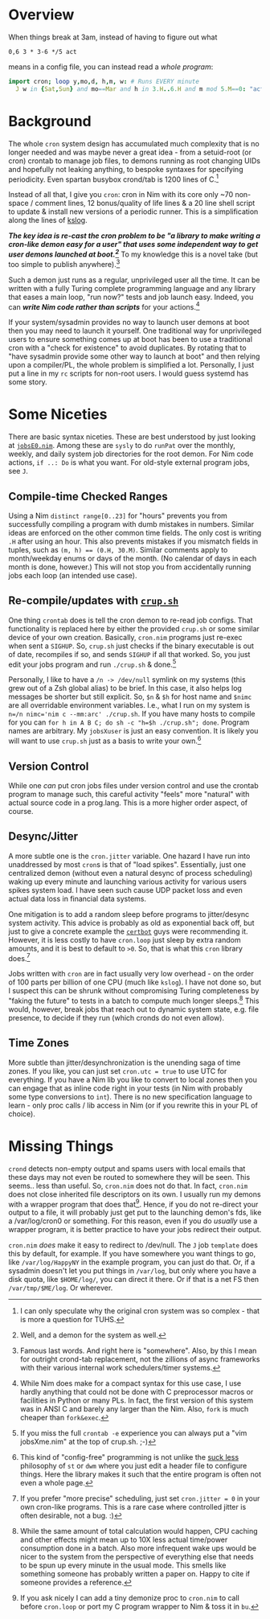 Overview
========
When things break at 3am, instead of having to figure out what
```
0,6 3 * 3-6 */5 act
```
means in a config file, you can instead read a *whole program*:
```Nim
import cron; loop y,mo,d, h,m, w: # Runs EVERY minute
  J w in {Sat,Sun} and mo==Mar and h in 3.H..6.H and m mod 5.M==0: "act"
```

Background
==========
The whole `cron` system design has accumulated much complexity that is no longer
needed and was maybe never a great idea - from a setuid-root (or cron) crontab
to manage job files, to demons running as root changing UIDs and hopefully not
leaking anything, to bespoke syntaxes for specifying periodicity.  Even spartan
busybox crond/tab is 1200 lines of C.[^1]

Instead of all that, I give you `cron`: cron in Nim with its core only ~70
non-space / comment lines, 12 bonus/quality of life lines & a 20 line shell
script to update & install new versions of a periodic runner.  This is a
simplification along the lines of [kslog](https://github.com/c-blake/kslog).

***The key idea is re-cast the cron problem to be "a library to make writing a
cron-like demon easy for a user" that uses some independent way to get user
demons launched at boot.[^2]***  To my knowledge this is a novel take (but too
simple to publish anywhere).[^3]

Such a demon just runs as a regular, unprivileged user all the time.  It can be
written with a fully Turing complete programming language and any library that
eases a main loop, "run now?" tests and job launch easy.  Indeed, you can
***write Nim code rather than scripts*** for your actions.[^4]

If your system/sysadmin provides no way to launch user demons at boot then you
may need to launch it yourself.  One traditional way for unprivileged users to
ensure something comes up at boot has been to use a traditional cron with a
"check for existence" to avoid duplicates.  By rotating that to "have sysadmin
provide some other way to launch at boot" and then relying upon a compiler/PL,
the whole problem is simplified a lot.  Personally, I just put a line in my `rc`
scripts for non-root users.  I would guess systemd has some story.

Some Niceties
=============
There are basic syntax niceties.  These are best understood by just looking at
[`jobsE0.nim`](examples/jobsE0.nim).  Among these are `sysly` to do `runPat`
over the monthly, weekly, and daily system job directories for the root demon.
For Nim code actions, `if ..: Do` is what you want.  For old-style external
program jobs, see `J`.

Compile-time Checked Ranges
---------------------------
Using a Nim `distinct range[0..23]` for "hours" prevents you from successfully
compiling a program with dumb mistakes in numbers.  Similar ideas are enforced
on the other common time fields.  The only cost is writing `.H` after using an
hour.  This also prevents mistakes if you mismatch fields in tuples, such as
`(m, h) == (0.H, 30.M)`.  Similar comments apply to month/weekday enums or days
of the month.  (No calendar of days in each month is done, however.)  This will
not stop you from accidentally running jobs each loop (an intended use case).

Re-compile/updates with [`crup.sh`](crup.sh)
--------------------------------------------
One thing `crontab` does is tell the cron demon to re-read job configs.  That
functionality is replaced here by either the provided `crup.sh` or some similar
device of your own creation.  Basically, `cron.nim` programs just re-exec when
sent a `SIGHUP`.  So, `crup.sh` just checks if the binary executable is out of
date, recompiles if so, and sends `SIGHUP` if all that worked.  So, you just
edit your jobs program and run `./crup.sh` & done.[^5]

Personally, I like to have a `/n -> /dev/null` symlink on my systems (this grew
out of a Zsh global alias) to be brief.  In this case, it also helps log
messages be shorter but still explicit.  So, `$n` & `$h` for host name and
`$nimc` are all overridable environment variables.  I.e., what I run on my
system is `n=/n nimc='nim c --mm:arc' ./crup.sh`.  If you have many hosts to
compile for you can `for h in A B C; do sh -c "h=$h ./crup.sh"; done`.  Program
names are arbitrary.  My `jobsXuser` is just an easy convention.  It is likely
you will want to use `crup.sh` just as a basis to write your own.[^6]

Version Control
---------------
While one *can* put cron jobs files under version control and use the crontab
program to manage such, this careful activity "feels" more "natural" with actual
source code in a prog.lang.  This is a more higher order aspect, of course.

Desync/Jitter
-------------
A more subtle one is the `cron.jitter` variable.  One hazard I have run into
unaddressed by most `cron`s is that of "load spikes".  Essentially, just one
centralized demon (without even a natural desync of process scheduling) waking
up every minute and launching various activity for various users spikes system
load.  I have seen such cause UDP packet loss and even actual data loss in
financial data systems.

One mitigation is to add a random sleep before programs to jitter/desync system
activity.  This advice is probably as old as exponential back off, but just to
give a concrete example the
[`certbot`](https://stackoverflow.com/questions/41535546/how-do-i-schedule-the-lets-encrypt-certbot-to-automatically-renew-my-certificat)
guys were recommending it.  However, it is less costly to have `cron.loop` just
sleep by extra random amounts, and it is best to default to `>0`.  So, that is
what this `cron` library does.[^7]

Jobs written with `cron` are in fact usually very low overhead - on the order of
100 parts per billion of one CPU (much like `kslog`).  I have not done so, but I
suspect this can be shrunk without compromising Turing completeness by "faking
the future" to tests in a batch to compute much longer sleeps.[^8] This would,
however, break jobs that reach out to dynamic system state, e.g. file presence,
to decide if they run (which cronds do not even allow).

Time Zones
----------
More subtle than jitter/desynchronization is the unending saga of time zones.
If you like, you can just set `cron.utc = true` to use UTC for everything.  If
you have a Nim lib you like to convert to local zones then you can engage that
as inline code right in your tests (in Nim with probably some type conversions
to `int`).  There is no new specification language to learn - only proc calls /
lib access in Nim (or if you rewrite this in your PL of choice).

Missing Things
==============
`crond` detects non-empty output and spams users with local emails that these
days may not even be routed to somewhere they will be seen.  This seems.. less
than useful.  So, `cron.nim` does not do that.  In fact, `cron.nim` does not
close inherited file descriptors on its own.  I usually run my demons with a
wrapper program that does that[^9].  Hence, if you do not re-direct your output
to a file, it will probably just get put to the launching demon's fds, like a
/var/log/cron0 or something.  For this reason, even if you do *usually* use a
wrapper program, it is better practice to have your jobs redirect their output.

`cron.nim` *does* make it easy to redirect to /dev/null.  The `J` job `template`
does this by default, for example.  If you have somewhere you want things to go,
like `/var/log/HappyNY` in the example program, you can just do that.  Or, if a
sysadmin doesn't let you put things in `/var/log`, but only where you have a
disk quota, like `$HOME/log/`, you can direct it there.  Or if that is a net FS
then `/var/tmp/$ME/log`.  Or wherever.

[^1]: I can only speculate why the original cron system was so complex - that is
more a question for TUHS.

[^2]: Well, and a demon for the system as well.

[^3]: Famous last words.  And right here is "somewhere".  Also, by this I mean
for outright crond-tab replacement, not the zillions of async frameworks with
their various internal work schedulers/timer systems.

[^4]: While Nim does make for a compact syntax for this use case, I use hardly
anything that could not be done with C preprocessor macros or facilities in
Python or many PLs.  In fact, the first version of this system was in ANSI C and
barely any larger than the Nim.  Also, `fork` is much cheaper than `fork&exec`.

[^5]: If you miss the full `crontab -e` experience you can always put a "vim
jobsXme.nim" at the top of crup.sh. ;-)

[^6]: This kind of "config-free" programming is not unlike the [suck
less](https://suckless.org/) philosophy of `st` or `dwm` where you just edit a
header file to configure things.  Here the library makes it such that the entire
program is often not even a whole page.

[^7]: If you prefer "more precise" scheduling, just set `cron.jitter = 0` in
your own cron-like programs.  This is a rare case where controlled jitter is
often desirable, not a bug. :)

[^8]: While the same amount of total calculation would happen, CPU caching and
other effects might mean up to 10X less actual time/power consumption done in a
batch.  Also more infrequent wake ups would be nicer to the system from the
perspective of everything else that needs to be spun up every minute in the
usual mode.  This smells like something someone has probably written a paper on.
Happy to cite if someone provides a reference.

[^9]: If you ask nicely I can add a tiny demonize proc to `cron.nim` to call
before `cron.loop` or port my C program wrapper to Nim & toss it in `bu`.
